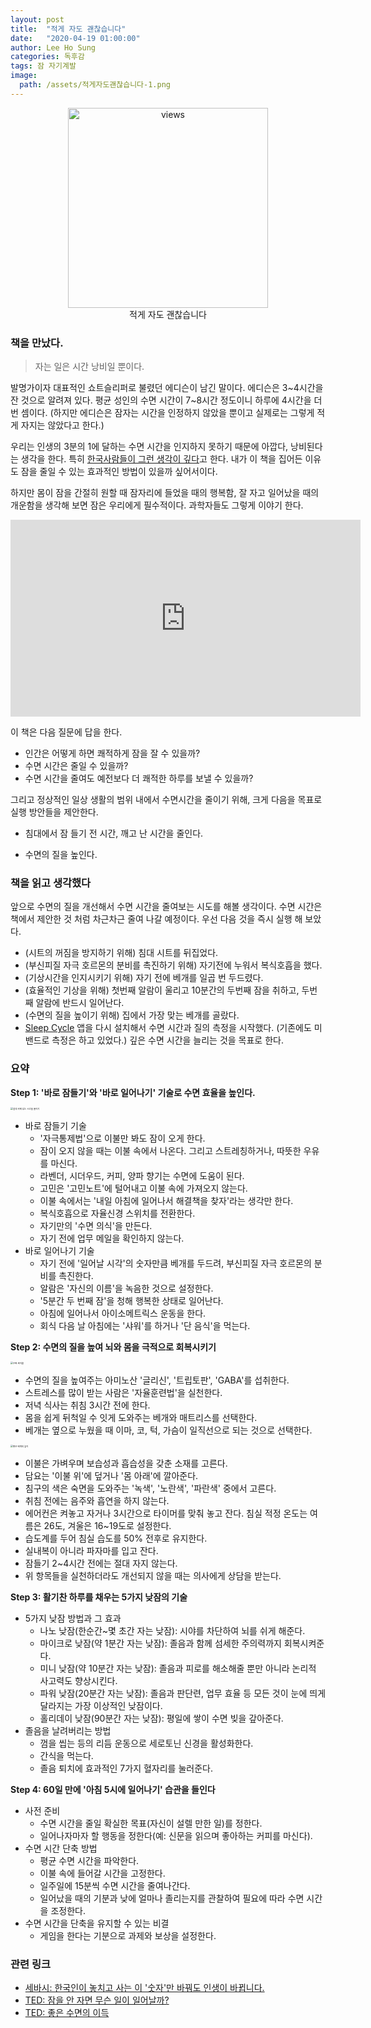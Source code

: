 ```yaml
---
layout: post
title:  "적게 자도 괜찮습니다"
date:   "2020-04-19 01:00:00"
author: Lee Ho Sung
categories: 독후감
tags: 잠 자기계발 
image:
  path: /assets/적게자도괜찮습니다-1.png
---
```


<center>
        <figure>
                <img src="http://blog.novice.io/assets/적게자도괜찮습니다-1.png" width="320" alt="views">
                <figcaption>적게 자도 괜찮습니다</figcaption>
        </figure>
</center>

### 책을 만났다.

> 자는 일은 시간 낭비일 뿐이다.

발명가이자 대표적인 쇼트슬리퍼로 불렸던 에디슨이 남긴 말이다. 에디슨은 3~4시간을 잔 것으로 알려져 있다. 평균 성인의 수면 시간이 7~8시간 정도이니 하루에 4시간을 더 번 셈이다. (하지만 에디슨은 잠자는 시간을 인정하지 않았을 뿐이고 실제로는 그렇게 적게 자지는 않았다고 한다.)

우리는 인생의 3분의 1에 달하는 수면 시간을 인지하지 못하기 때문에 아깝다, 낭비된다는 생각을 한다. 특히 [한국사람들이 그런 생각이 깊다](https://www.youtube.com/watch?v=MenYHcLC16M&feature=emb_title)고 한다. 내가 이 책을 집어든 이유도 잠을 줄일 수 있는 효과적인 방법이 있을까 싶어서이다.

하지만 몸이 잠을 간절히 원할 때 잠자리에 들었을 때의 행복함, 잘 자고 일어났을 때의 개운함을 생각해 보면 잠은 우리에게 필수적이다. 과학자들도 그렇게 이야기 한다. 

<iframe width="560" height="315" src="https://www.youtube.com/embed/gedoSfZvBgE" frameborder="0" allow="accelerometer; autoplay; encrypted-media; gyroscope; picture-in-picture" allowfullscreen></iframe>

이 책은 다음 질문에 답을 한다. 

- 인간은 어떻게 하면 쾌적하게 잠을 잘 수 있을까?
- 수면 시간은 줄일 수 있을까?
- 수면 시간을 줄여도 예전보다 더 쾌적한 하루를 보낼 수 있을까?

그리고 정상적인 일상 생활의 범위 내에서 수면시간을 줄이기 위해, 크게 다음을 목표로 실행 방안들을 제안한다.

- 침대에서 잠 들기 전 시간, 깨고 난 시간을 줄인다.

- 수면의 질을 높인다.

  

### 책을 읽고 생각했다

앞으로 수면의 질을 개선해서 수면 시간을 줄여보는 시도를 해볼 생각이다. 수면 시간은 책에서 제안한 것 처럼 차근차근 줄여 나갈 예정이다. 우선 다음 것을 즉시 실행 해 보았다.

- (시트의 꺼짐을 방지하기 위해) 침대 시트를 뒤집었다.
- (부신피질 자극 호르몬의 분비를 촉진하기 위해) 자기전에 누워서 복식호흡을 했다.
- (기상시간을 인지시키기 위해) 자기 전에 베개를 일곱 번 두드렸다.
- (효율적인 기상을 위해) 첫번째 알람이 울리고 10분간의 두번째 잠을 취하고, 두번째 알람에 반드시 일어난다.
- (수면의 질을 높이기 위해) 집에서 가장 맞는 베개를 골랐다.
- [Sleep Cycle](https://www.sleepcycle.com/) 앱을 다시 설치해서 수면 시간과 질의 측정을 시작했다. (기존에도 미밴드로 측정은 하고 있었다.) 깊은 수면 시간을 늘리는 것을 목표로 한다.

### 요약

**Step 1:  '바로 잠들기'와 '바로 일어나기' 기술로 수면 효율을 높인다.**

<img src="http://blog.novice.io/assets/적게자도괜찮습니다-2.png" alt="침대 위에 있는 시간을 줄이기" style="zoom:25%;" />

- 바로 잠들기 기술
  - '자극통제법'으로 이불만 봐도 잠이 오게 한다.
  - 잠이 오지 않을 때는 이불 속에서 나온다. 그리고 스트레칭하거나, 따뜻한 우유를 마신다.
  - 라벤더, 시더우드, 커피, 양파 향기는 수면에 도움이 된다.
  - 고민은 '고민노트'에 털어내고 이불 속에 가져오지 않는다.
  - 이불 속에서는 '내일 아침에 일어나서 해결책을 찾자'라는 생각만 한다.
  - 복식호흡으로 자율신경 스위치를 전환한다.
  - 자기만의 '수면 의식'을 만든다.
  - 자기 전에 업무 메일을 확인하지 않는다.
- 바로 일어나기 기술
  - 자기 전에 '일어날 시각'의 숫자만큼 베개를 두드려, 부신피질 자극 호르몬의 분비를 촉진한다.
  - 알람은 '자신의 이름'을 녹음한 것으로 설정한다.
  - '5분간 두 번째 잠'을 청해 행복한 상태로 일어난다.
  - 아침에 일어나서 아이소메트릭스 운동을 한다.
  - 회식 다음 날 아침에는 '샤워'를 하거나 '단 음식'을 먹는다.

**Step 2: 수면의 질을 높여 뇌와 몸을 극적으로 회복시키기** 

<img src="http://blog.novice.io/assets/적게자도괜찮습니다-3.png" alt="수면 싸이클" style="zoom:25%;" />

- 수면의 질을 높여주는 아미노산 '글리신', '트립토판', 'GABA'를 섭취한다.
- 스트레스를 많이 받는 사람은 '자율훈련법'을 실천한다.
- 저녁 식사는 취침 3시간 전에 한다.
- 몸을 쉽게 뒤척일 수 잇게 도와주는 베개와 매트리스를 선택한다.
- 베개는 옆으로 누웠을 때 이마, 코, 턱, 가슴이 일직선으로 되는 것으로 선택한다.

<img src="http://blog.novice.io/assets/적게자도괜찮습니다-4.png" alt="좋은 베개의 높이" style="zoom:25%;" />

- 이불은 가벼우며 보습성과 흡습성을 갖춘 소재를 고른다.
- 담요는 '이불 위'에 덮거나 '몸 아래'에 깔아준다.
- 침구의 색은 숙면을 도와주는 '녹색', '노란색', '파란색' 중에서 고른다.
- 취침 전에는 음주와 흡연을 하지 않는다.
- 에어컨은 켜놓고 자거나 3시간으로 타이머를 맞춰 놓고 잔다. 침실 적정 온도는 여름은 26도, 겨울은 16~19도로 설정한다.
- 습도계를 두어 침실 습도를 50% 전후로 유지한다.
- 실내복이 아니라 파자마를 입고 잔다.
- 잠들기 2~4시간 전에는 절대 자지 않는다.
- 위 항목들을 실천하더라도 개선되지 않을 때는 의사에게 상담을 받는다.

**Step 3: 활기찬 하루를 채우는 5가지 낮잠의 기술**

- 5가지 낮잠 방법과 그 효과
  - 나노 낮잠(한순간~몇 초간 자는 낮잠): 시야를 차단하여 뇌를 쉬게 해준다.
  - 마이크로 낮잠(약 1분간 자는 낮잠): 졸음과 함께 섬세한 주의력까지 회복시켜준다.
  - 미니 낮잠(약 10분간 자는 낮잠): 졸음과 피로를 해소해줄 뿐만 아니라 논리적 사고력도 향상시킨다.
  - 파워 낮잠(20분간 자는 낮잠): 졸음과 판단련, 업무 효율 등 모든 것이 눈에 띄게 달라지는 가장 이상적인 낮잠이다.
  - 홀리데이 낮잠(90분간 자는 낮잠): 평일에 쌓이 수면 빚을 갚아준다.
- 졸음을 날려버리는 방법
  - 껌을 씹는 등의 리듬 운동으로 세로토닌 신경을 활성화한다.
  - 간식을 먹는다.
  - 졸음 퇴치에 효과적인 7가지 혈자리를 눌러준다.

**Step 4: 60일 만에 '아침 5시에 일어나기' 습관을 들인다**

- 사전 준비
  - 수면 시간을 줄일 확실한 목표(자신이 설렐 만한 일)를 정한다.
  - 일어나자마자 할 행동을 정한다(예: 신문을 읽으며 좋아하는 커피를 마신다).
- 수면 시간 단축 방법
  - 평균 수면 시간을 파악한다.
  - 이불 속에 들어갈 시간을 고정한다.
  - 일주일에 15분씩 수면 시간을 줄여나간다.
  - 일어났을 때의 기분과 낮에 얼마나 졸리는지를 관찰하여 필요에 따라 수면 시간을 조정한다.
- 수면 시간을 단축을 유지할 수 있는 비결
  - 게임을 한다는 기분으로 과제와 보상을 설정한다.

### 관련 링크

- [세바시: 한국인이 놓치고 사는 이 '숫자'만 바꿔도 인생이 바뀝니다.](https://www.youtube.com/watch?v=MenYHcLC16M&feature=emb_title)
- [TED: 잠을 안 자면 무슨 일이 일어날까?](https://www.youtube.com/watch?v=dqONk48l5vY&feature=emb_title)
- [TED: 좋은 수면의 이득](https://www.youtube.com/watch?v=gedoSfZvBgE)